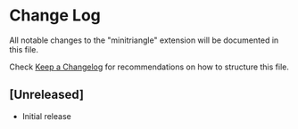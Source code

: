 # Change Log

All notable changes to the "minitriangle" extension will be documented in this file.

Check [Keep a Changelog](http://keepachangelog.com/) for recommendations on how to structure this file.

## [Unreleased]

- Initial release